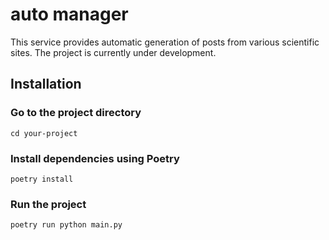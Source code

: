 # auto manager
This service provides automatic generation of posts from various scientific sites.
The project is currently under development.

## Installation
### Go to the project directory
```cd your-project```

### Install dependencies using Poetry
```poetry install```

### Run the project
```poetry run python main.py```